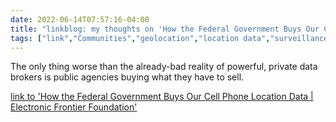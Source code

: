 ---date: 2022-06-14T07:57:16-04:00title: "linkblog: my thoughts on 'How the Federal Government Buys Our Cell Phone Location Data | Electronic Frontier Foundation'"tags: ["link","Communities","geolocation","location data","surveillance","data brokers","EFF"]---The only thing worse than the already-bad reality of powerful, private data brokers is public agencies buying what they have to sell. [link to 'How the Federal Government Buys Our Cell Phone Location Data | Electronic Frontier Foundation'](https://www.eff.org/deeplinks/2022/06/how-federal-government-buys-our-cell-phone-location-data)